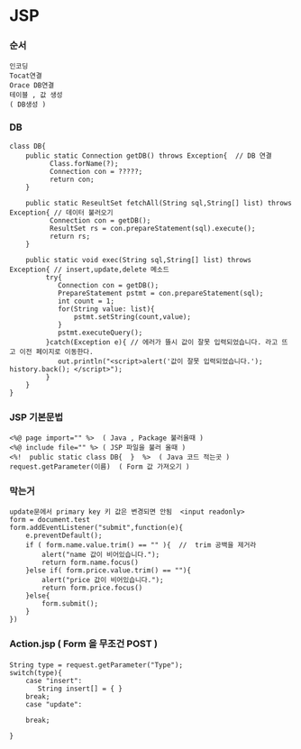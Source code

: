 # JSP 

### 순서
    인코딩 
    Tocat연결
    Orace DB연결
    테이블 , 값 생성
    ( DB생성 ) 
    
### DB 
    class DB{
        public static Connection getDB() throws Exception{  // DB 연결 
              Class.forName(?);
              Connection con = ?????;
              return con;
        }
        
        public static ReseultSet fetchAll(String sql,String[] list) throws Exception{ // 데이터 불러오기
              Connection con = getDB();
              ResultSet rs = con.prepareStatement(sql).execute();
              return rs;
        }
        
        public static void exec(String sql,String[] list) throws Exception{ // insert,update,delete 메소드
             try{
                Connection con = getDB();
                PrepareStatement pstmt = con.prepareStatement(sql);
                int count = 1;
                for(String value: list){
                    pstmt.setString(count,value);
                }
                pstmt.executeQuery();
             }catch(Exception e){ // 에러가 뜰시 값이 잘못 입력되었습니다. 라고 뜨고 이전 페이지로 이동한다.
                out.println("<script>alert('값이 잘못 입력되었습니다.'); history.back(); </script>");
             }
        } 
    }

### JSP 기본문법
    <%@ page import="" %>  ( Java , Package 불러올때 ) 
    <%@ include file="" %> ( JSP 파일을 불러 올때 )
    <%!  public static class DB{  }  %>  ( Java 코드 적는곳 ) 
    request.getParameter(이름)  ( Form 값 가져오기 ) 
### 막는거 
    update문에서 primary key 키 값은 변경되면 안됨  <input readonly>
    form = document.test
    form.addEventListener("submit",function(e){
        e.preventDefault();
        if ( form.name.value.trim() == "" ){  //  trim 공백을 제거라 
            alert("name 값이 비어있습니다.");
            return form.name.focus()
        }else if( form.price.value.trim() == ""){
            alert("price 값이 비어있습니다.");
            return form.price.focus()
        }else{
            form.submit();
        }
    })
### Action.jsp  ( Form  을 무조건 POST )  
#### <form action="Action.jsp?Type=값" method="post" name="test"> 
    String type = request.getParameter("Type");
    switch(type){
        case "insert":
           String insert[] = { }
        break;
        case "update":
                
        break;
        
    }
